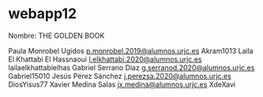 # webapp12

Nombre: THE GOLDEN BOOK

Paula Monrobel Ugidos	p.monrobel.2019@alumnos.urjc.es	Akram1013
Laila El Khattabi El Hassnaoui	l.elkhattabi.2020@alumnos.urjc.es	lailaelkhattabielhas
Gabriel Serrano Díaz	g.serranod.2020@alumnos.urjc.es	Gabriel15010
Jesús Pérez Sánchez	j.perezsa.2020@alumnos.urjc.es	DiosYisus77
Xavier Medina Salas	jx.medina@alumnos.urjc.es	XdeXavi

